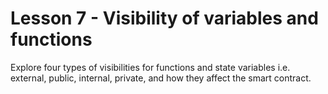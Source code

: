 # Lesson 7 - Visibility of variables and functions

Explore four types of visibilities for functions and state variables i.e. external, public, internal, private, and how they affect the smart contract.